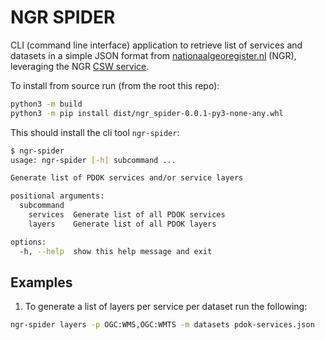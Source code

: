 # NGR SPIDER

CLI (command line interface) application to retrieve list of services and datasets in a simple JSON format from [nationaalgeoregister.nl](https://nationaalgeoregister.nl/) (NGR), leveraging the NGR [CSW service](https://nationaalgeoregister.nl/geonetwork/srv/dut/csw?service=CSW&request=GetCapabilities).

To install from source run (from the root this repo):

```sh
python3 -m build
python3 -m pip install dist/ngr_spider-0.0.1-py3-none-any.whl 
```

This should install the cli tool `ngr-spider`:

```sh
$ ngr-spider
usage: ngr-spider [-h] subcommand ...

Generate list of PDOK services and/or service layers

positional arguments:
  subcommand
    services  Generate list of all PDOK services
    layers    Generate list of all PDOK layers

options:
  -h, --help  show this help message and exit
```

## Examples

1. To generate a list of layers per service per dataset run the following:

```sh
ngr-spider layers -p OGC:WMS,OGC:WMTS -m datasets pdok-services.json
```
